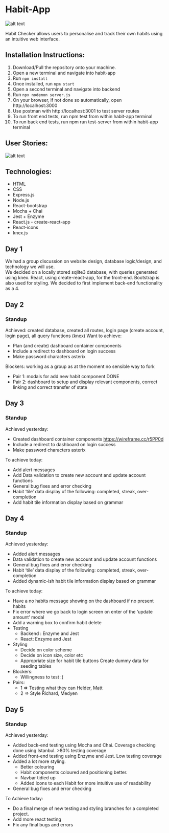 # Habit-App
![alt text](https://github.com/richardderoure/habit-app/blob/master/images/HabitChecker.png?raw=true)

Habit Checker allows users to personalise and track their own habits using an intuitive web interface.

## Installation Instructions:

1. Download/Pull the repository onto your machine.
2. Open a new terminal and navigate into habit-app
3. Run `npm install`
4. Once installed, run `npm start`
5. Open a second terminal and navigate into backend
6. Run `npx nodemon server.js`
7. On your browser, if not done so automatically, open http://localhost:3000
8. Use postman with http://localhost:3001 to test server routes
9. To run front end tests, run npm test from within habit-app terminal
10. To run back end tests, run npm run test-server from within habit-app terminal

## User Stories:

![alt text](https://github.com/richardderoure/habit-app/blob/master/images/userStories.png?raw=true)

## Technologies:

* HTML
* CSS
* Express.js
* Node.js
* React-bootstrap
* Mocha + Chai
* Jest + Enzyme
* React.js - create-react-app
* React-icons
* knex.js

## Day 1
We had a group discussion on website design, database logic/design, and technology we will use.  
We decided on a locally stored sqlite3 database, with queries generated using knex.
React, using create-react-app, for the front-end. Bootstrap is also used for styling.
We decided to first implement back-end functionality as a 4.

## Day 2
### Standup
Achieved: created database, created all routes, login page (create account, login page), all query functions (knex)
Want to achieve:
* Plan (and create) dashboard container components
* Include a redirect to dashboard on login success
* Make password characters asterix   

Blockers: working as a group as at the moment no sensible way to fork 
* Pair 1: modals for add new habit component DONE
* Pair 2: dashboard to setup and display relevant components, correct linking and correct transfer of state

## Day 3
### Standup
Achieved yesterday: 
* Created dashboard container components https://wireframe.cc/r5PP0d
* Include a redirect to dashboard on login success
* Make password characters asterix 

To achieve today:
* Add alert messages 
* Add Data validation to create new account and update account functions
* General bug fixes and error checking
* Habit ‘tile’ data display of the following: completed, streak, over-completion
* Add habit tile information display based on grammar  

## Day 4
### Standup
Achieved yesterday:
* Added alert messages 
* Data validation to create new account and update account functions
* General bug fixes and error checking
* Habit ‘tile’ data display of the following: completed, streak, over-completion
* Added dynamic-ish habit tile information display based on grammar  

To achieve today:
* Have a no habits message showing on the dashboard if no present habits
* Fix error where we go back to login screen on enter of the ‘update amount’ modal
* Add a warning box to confirm habit delete
* Testing
  * Backend : Enzyme and Jest
  * React: Enzyme and Jest
* Styling
  * Decide on color scheme
  * Decide on icon size, color etc
  * Appropriate size for habit tile buttons
Create dummy data for seeding tables
* Blockers:
  * Willingness to test :(
* Pairs:
  * 1 => Testing what they can Helder, Matt
  * 2 => Style Richard, Medyen

## Day 5
### Standup
Achieved yesterday:
* Added back-end testing using Mocha and Chai. Coverage checking done using Istanbul. >80% testing coverage
* Added front-end testing using Enzyme and Jest. Low testing coverage
* Added a lot more styling.
  * Better colouring
  * Habit components coloured and positioning better.
  * Navbar tidied up
  * Added icons to each Habit for more intuitive use of readability
* General bug fixes and error checking  

To Achieve today:
* Do a final merge of new testing and styling branches for a completed project.
* Add more react testing
* Fix any final bugs and errors
